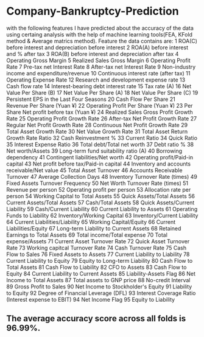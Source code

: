 # Company-Bankruptcy-Prediction
with the following features I have predicted about the accuracy of the data using certaing analysis with the help of machine learning tools(FEA, KFold method & Average matrics method). Feature the data contains are:
1   ROA(C) before interest and depreciation before interest
2   ROA(A) before interest and % after tax
3   ROA(B) before interest and depreciation after tax
4   Operating Gross Margin
5   Realized Sales Gross Margin
6   Operating Profit Rate
7   Pre-tax net Interest Rate
8   After-tax net Interest Rate
9   Non-industry income and expenditure/revenue
10  Continuous interest rate (after tax)
11  Operating Expense Rate
12  Research and development expense rate
13  Cash flow rate
14  Interest-bearing debt interest rate
15  Tax rate (A)
16  Net Value Per Share (B)
17  Net Value Per Share (A)
18  Net Value Per Share (C)
19  Persistent EPS in the Last Four Seasons
20  Cash Flow Per Share
21  Revenue Per Share (Yuan ¥)
22  Operating Profit Per Share (Yuan ¥)
23  Per Share Net profit before tax (Yuan ¥)
24  Realized Sales Gross Profit Growth Rate
25  Operating Profit Growth Rate
26  After-tax Net Profit Growth Rate
27  Regular Net Profit Growth Rate
28  Continuous Net Profit Growth Rate
29  Total Asset Growth Rate
30  Net Value Growth Rate
31  Total Asset Return Growth Rate Ratio
32  Cash Reinvestment %
33  Current Ratio
34  Quick Ratio
35  Interest Expense Ratio
36  Total debt/Total net worth
37  Debt ratio %
38  Net worth/Assets
39  Long-term fund suitability ratio (A)
40  Borrowing dependency
41  Contingent liabilities/Net worth
42  Operating profit/Paid-in capital
43  Net profit before tax/Paid-in capital
44  Inventory and accounts receivable/Net value
45  Total Asset Turnover
46  Accounts Receivable Turnover
47  Average Collection Days
48  Inventory Turnover Rate (times)
49  Fixed Assets Turnover Frequency
50  Net Worth Turnover Rate (times)
51  Revenue per person
52  Operating profit per person
53  Allocation rate per person
54  Working Capital to Total Assets
55  Quick Assets/Total Assets
56  Current Assets/Total Assets
57  Cash/Total Assets
58  Quick Assets/Current Liability
59  Cash/Current Liability
60  Current Liability to Assets
61  Operating Funds to Liability
62  Inventory/Working Capital
63  Inventory/Current Liability
64  Current Liabilities/Liability
65  Working Capital/Equity
66  Current Liabilities/Equity
67  Long-term Liability to Current Assets
68  Retained Earnings to Total Assets
69  Total income/Total expense
70  Total expense/Assets
71  Current Asset Turnover Rate
72  Quick Asset Turnover Rate
73  Working capitcal Turnover Rate
74  Cash Turnover Rate
75  Cash Flow to Sales
76  Fixed Assets to Assets
77  Current Liability to Liability
78  Current Liability to Equity
79  Equity to Long-term Liability
80  Cash Flow to Total Assets
81  Cash Flow to Liability
82  CFO to Assets
83  Cash Flow to Equity
84  Current Liability to Current Assets
85  Liability-Assets Flag
86  Net Income to Total Assets
87  Total assets to GNP price
88  No-credit Interval
89  Gross Profit to Sales
90  Net Income to Stockholder's Equity
91  Liability to Equity
92  Degree of Financial Leverage (DFL)
93  Interest Coverage Ratio (Interest expense to EBIT)
94  Net Income Flag
95  Equity to Liability

## The average accuracy score across all folds is 96.99%.
